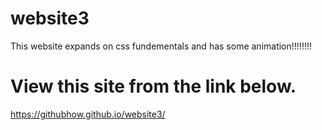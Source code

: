 # website3
This website expands on css fundementals and has some animation!!!!!!!!
# View this site from the link below.
https://githubhow.github.io/website3/